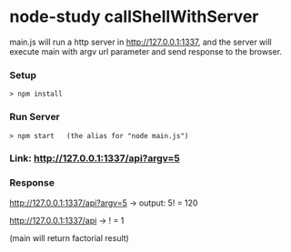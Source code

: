 # node-study callShellWithServer

main.js will run a http server in http://127.0.0.1:1337,
and the server will execute main with argv url parameter and send response to the browser.

### Setup
```
> npm install
```

### Run Server
```
> npm start   (the alias for "node main.js")
```

### Link: http://127.0.0.1:1337/api?argv=5

### Response

http://127.0.0.1:1337/api?argv=5 -> output: 5! = 120

http://127.0.0.1:1337/api -> ! = 1

(main will return factorial result)
